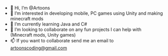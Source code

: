 - 👋 Hi, I’m @Artoons
- 👀 I’m interested in developing mobile, PC games using Unity and making minecraft mods
- 🌱 I’m currently learning Java and C#
- 💞️ I’m looking to collaborate on any fun projects I can help with (Minecraft mods, Unity games)
- 📫 If you want to collaborate send me an email to artoonscoding@gmail.com

<!---
Artoons/Artoons is a ✨ special ✨ repository because its `README.md` (this file) appears on your GitHub profile.
You can click the Preview link to take a look at your changes.
--->
